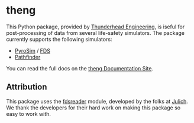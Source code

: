 # theng

This Python package, provided by [Thunderhead Engineering](https://thunderheadeng.com), is iseful for post-processing of data from several life-safety simulators.
The package currently supports the following simulators:

- [PyroSim](https://www.thunderheadeng.com/pyrosim/) / [FDS](https://github.com/firemodels/fds)
- [Pathfinder](https://www.thunderheadeng.com/pathfinder/)

You can read the full docs on the [theng Documentation Site](https://thunderheadeng.gitlab.io/sandbox/theng/index.html).

## Attribution

This package uses the [fdsreader](https://github.com/FireDynamics/fdsreader) module, developed by the folks at [Julich](https://fz-juelich.de).
We thank the developers for their hard work on making this package so easy to work with.